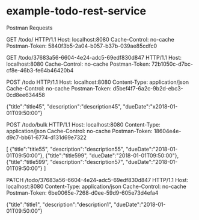 # example-todo-rest-service


Postman Requests

GET /todo/ HTTP/1.1
Host: localhost:8080
Cache-Control: no-cache
Postman-Token: 5840f3b5-2a04-b057-b37b-039ae85cdfc0


GET /todo/37683a56-6604-4e24-adc5-69edf830d847 HTTP/1.1
Host: localhost:8080
Cache-Control: no-cache
Postman-Token: 72b1050c-d7bc-cf8e-46b3-fe64b46420b4

POST /todo HTTP/1.1
Host: localhost:8080
Content-Type: application/json
Cache-Control: no-cache
Postman-Token: d5bef4f7-6a2c-9b2d-ebc3-0cd8ee634458

{"title":"title45", "description":"description45", "dueDate":"x2018-01-01T09:50:00"}

POST /todo/bulk HTTP/1.1
Host: localhost:8080
Content-Type: application/json
Cache-Control: no-cache
Postman-Token: 18604e4e-d9c7-bb61-6774-d131d69e7322

[
	{"title":"title55", "description":"description55", "dueDate":"2018-01-01T09:50:00"},
	{"title":"title599", "dueDate":"2018-01-01T09:50:00"},
	{"title":"title599", "description":"description57", "dueDate":"2018-01-01T09:50:00"}
]

PATCH /todo/37683a56-6604-4e24-adc5-69edf830d847 HTTP/1.1
Host: localhost:8080
Content-Type: application/json
Cache-Control: no-cache
Postman-Token: 6be0065e-7268-d0ee-59d9-605e73d4efa4

{"title":"title1", "description":"description1", "dueDate":"2018-01-01T09:50:00"}
